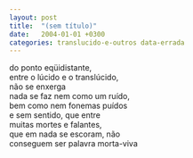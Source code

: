 ```yaml
---
layout: post
title:  "(sem título)"
date:   2004-01-01 +0300
categories: translucido-e-outros data-errada
---
```


<!--more-->

do ponto eqüidistante,  
entre o lúcido e o translúcido,  
não se enxerga  
nada se faz nem como um ruído,  
bem como nem fonemas puídos  
e sem sentido, que entre  
muitas mortes e falantes,  
que em nada se escoram, não  
conseguem ser palavra morta-viva  
